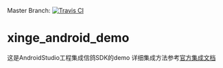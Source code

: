 Master Branch: [![Travis CI](https://travis-ci.org/xingePush/xinge_android_demo.svg?branch=master)](https://travis-ci.org/xingePush/xinge_android_demo)

# xinge_android_demo

这是AndroidStudio工程集成信鸽SDK的demo
详细集成方法参考[官方集成文档](http://docs.developer.qq.com/xg/android_access/jcenter.html)
